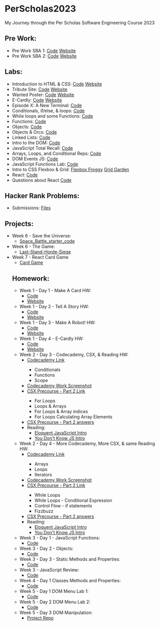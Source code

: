 # PerScholas2023
My Journey through the Per Scholas Software Engineering Course 2023
<h2>Pre Work:</h2>
<ul>
  <li>Pre Work SBA 1: 
    <a href="https://github.com/ArnoldPires/PerScholas2023/tree/main/PreWork/PreWork1">Code</a>
    <a href="https://arnaldopires.com/PerScholas2023/PreWork/PreWork1/index.html"> Website</a>
  </li>
  <li>Pre Work SBA 2: 
    <a href="https://github.com/ArnoldPires/PerScholas2023/tree/main/PreWork/PreWork2">Code</a>
    <a href="https://arnaldopires.com/PerScholas2023/PreWork/PreWork2/index.html"> Website</a>
  </li>
</ul>
<h2>Labs:</h2>
<ul>
  <li>Introduction to HTML & CSS:
    <a href="https://github.com/ArnoldPires/PerScholas2023/tree/main/Labs/Week1-Day1-Lab">Code</a>
    <a href="https://arnaldopires.com/PerScholas2023/Labs/Week1-Day1-Lab/index.html">Website</a>
  </li>
  <li>Tribute Site:
    <a href="https://github.com/ArnoldPires/PerScholas2023/tree/main/Labs/Week1-Day2-Lab">Code</a>
    <a href="https://arnaldopires.com/PerScholas2023/Labs/Week1-Day2-Lab/index.html">Website</a>
  </li>
  <li>Wanted Poster:
    <a href="https://github.com/ArnoldPires/PerScholas2023/tree/main/Labs/Week1-Day3-Lab">Code</a>
    <a href="https://arnaldopires.com/PerScholas2023/Labs/Week1-Day3-Lab/index.html">Website</a>
  </li>
  <li>E-Cardly:
    <a href="https://github.com/ArnoldPires/PerScholas2023/tree/main/Labs/Week1-Day4-Lab">Code</a>
    <a href="https://arnaldopires.com/PerScholas2023/Labs/Week1-Day4-Lab/index.html">Website</a>
  </li>
  <li>Episode X: A New Terminal:
    <a href="https://github.com/ArnoldPires/PerScholas2023/tree/main/Labs/Week2-Day2-Lab">Code</a>
  </li>
  <li>Conditionals, if/else, & loops:
    <a href="https://github.com/ArnoldPires/PerScholas2023/tree/main/Labs/Week2-Day3-Lab">Code</a>
  </li>
  <li>While loops and some Functions:
    <a href="https://github.com/ArnoldPires/PerScholas2023/tree/main/Labs/Week2-Day4-Lab">Code</a>
  </li>
  <li>Functions:
    <a href="https://github.com/ArnoldPires/PerScholas2023/tree/main/Labs/Week3-Day1-Lab">Code</a>
  </li>
  <li>Objects:
    <a href="https://github.com/ArnoldPires/PerScholas2023/tree/main/Labs/Week3-Day2-Lab">Code</a>
  </li>
  <li>Objects & Orcs:
    <a href="https://github.com/ArnoldPires/PerScholas2023/tree/main/Labs/Week3-Day3-Lab">Code</a>
  </li>
  <li>Linked Lists:
    <a href="https://github.com/ArnoldPires/PerScholas2023/tree/main/Labs/Week3-Day4-Lab">Code</a>
  </li>
  <li>Intro to the DOM:
    <a href="https://github.com/ArnoldPires/PerScholas2023/tree/main/Labs/Week4-Day1-Lab">Code</a>
  </li>
  <li>JavaScript Total Recall:
    <a href="https://github.com/ArnoldPires/PerScholas2023/tree/main/Labs/Week4-Day2-Lab">Code</a>
  </li>
  <li>Arrays, Loops, and Conditional Reps:
    <a href="https://github.com/ArnoldPires/PerScholas2023/tree/main/Labs/Week4-Day3-Lab">Code</a>
  </li>
  <li>DOM Events JS:
    <a href="https://github.com/ArnoldPires/PerScholas2023/tree/main/Labs/Week5-Day2-Lab">Code</a>
  </li>
  <li>JavaScript Functions Lab:
    <a href="https://replit.com/@ArnaldoPires/JavaScript-Functions-Lab">Code</a>
  </li>
  <li>Intro to CSS Flexbox & Grid:
    <a href="https://flexboxfroggy.com/">Flexbox Froggy</a>
    <a href="https://cssgridgarden.com/">Grid Garden</a>
  </li>
  <li>React:
    <a href="https://github.com/ArnoldPires/PerScholas2023/tree/main/Labs/react">Code</a>
  </li>
  <li>Questions about React
    <a href="https://github.com/ArnoldPires/PerScholas2023/tree/main/Labs/Week7-Day3-Lab">Code</a>
  </li>
</ul>
<h2>Hacker Rank Problems:</h2>
<ul>
<li>Submissions:
  <a href="https://github.com/ArnoldPires/PerScholas2023/tree/main/HackerRank">Files</a>
</li>
</ul>
<h2>Projects:</h2>
<ul>
  <li>Week 6 - Save the Universe: 
    <ul>
      <li><a href="https://github.com/ArnoldPires/Space_Battle_starter_code">Space_Battle_starter_code</a></li>
    </ul>
  </li>
  <li>Week 6 - The Game: 
    <ul>
      <li><a href="https://github.com/ArnoldPires/Last-Stand-Horde-Siege">Last-Stand-Horde-Siege</a></li>
    </ul>
  </li>
  <li>Week 7 - React Card Game 
    <ul>
      <li><a href="">Card Game</a></li>
    </ul>
  </li>
<h2>Homework:</h2>
<ul>
  <li>Week 1 - Day 1 - Make A Card HW:
    <ul>
      <li><a href="https://github.com/ArnoldPires/PerScholas2023/tree/main/Homework/Week1-Day1-HW">Code</a></li>
      <li><a href="https://arnaldopires.com/PerScholas2023/Homework/Week1-Day1-HW/index.html">Website</a></li>
    </ul>
  </li>
  <li>Week 1 - Day 2 - Tell A Story HW:
    <ul>
      <li><a href="https://github.com/ArnoldPires/PerScholas2023/tree/main/Homework/Week1-Day2-HW">Code</a></li>
      <li><a href="https://arnaldopires.com/PerScholas2023/Homework/Week1-Day2-HW/index.html">Website</a></li>
    </ul>
  </li>
  <li>Week 1 - Day 3 - Make A Robot! HW: 
    <ul>
      <li><a href="https://github.com/ArnoldPires/PerScholas2023/tree/main/Homework/Week1-Day3-HW">Code</a></li>
      <li><a href="https://arnaldopires.com/PerScholas2023/Homework/Week1-Day3-HW/index.html">Website</a></li>
    </ul>
  </li>
  <li>Week 1 - Day 4 - E-Cardly HW: 
    <ul>
      <li><a href="https://github.com/ArnoldPires/PerScholas2023/tree/main/Homework/Week1-Day4-HW">Code</a></li>
      <li><a href="https://arnaldopires.com/PerScholas2023/Homework/Week1-Day4-HW/index.html">Website</a></li>
    </ul>
  </li>
  <li>Week 2 - Day 3 - Codecademy, CSX, & Reading HW:
    <ul>
      <li><a href="https://www.codecademy.com/learn/introduction-to-javascript">Codecademy Link</a></li>
        <ul>
          <li>Conditionals</li>
          <li>Functions</li>
          <li>Scope</li>
        </ul>
      </li>
      <li><a href="https://github.com/ArnoldPires/PerScholas2023/blob/main/Homework/Week2-Day3-HW/codecademy1.JPG">Codecademy Work Screenshot</a></li>
        <li><a href="https://csx.codesmith.io/units/precourse-part-2">CSX Precourse - Part 2 Link</a></li>
        <ul>
          <li>For Loops</li>
          <li>Loops & Arrays</li>
          <li>For Loops & Array indices</li>
          <li>For Loops Calculating Array Elements</li>
        </ul>
        <li><a href="https://github.com/ArnoldPires/PerScholas2023/blob/main/Homework/Week2-Day3-HW/src/index.js">CSX Precourse - Part 2 answers</a></li>
      </li>
      <li>Reading:
        <ul>
          <li><a href="https://eloquentjavascript.net/00_intro.html">Eloquent JavaScript Intro</a></li>
          <li><a href="https://github.com/getify/You-Dont-Know-JS/blob/2nd-ed/get-started/ch1.md">You Don't Know JS Intro</a></li>
        </ul>
      </li>
    </ul>
  </li>
  <li>Week 2 - Day 4 - More Codecademy, More CSX, & same Reading HW:
    <ul>
      <li><a href="https://www.codecademy.com/learn/introduction-to-javascript">Codecademy Link</a></li>
        <ul>
          <li>Arrays</li>
          <li>Loops</li>
          <li>Iterators</li>
        </ul>
      <li><a href="https://github.com/ArnoldPires/PerScholas2023/blob/main/Homework/Week2-Day4-HW/codecademy2.JPG">Codecademy Work Screenshot</a></li>
      <li><a href="https://csx.codesmith.io/units/precourse-part-2">CSX Precourse - Part 2 Link</a></li>
        <ul>
          <li>While Loops</li>
          <li>While Loops - Conditional Expression</li>
          <li>Control Flow - if statements</li>
          <li>Fizzbuzz</li>
        </ul>
        <li><a href="https://github.com/ArnoldPires/PerScholas2023/blob/main/Homework/Week2-Day4-HW/src/index.js">CSX Precourse - Part 2 answers</a></li>
      </li>
      <li>Reading:
        <ul>
          <li><a href="https://eloquentjavascript.net/00_intro.html">Eloquent JavaScript Intro</a></li>
          <li><a href="https://github.com/getify/You-Dont-Know-JS/blob/2nd-ed/get-started/ch1.md">You Don't Know JS Intro</a></li>
        </ul>
      </li>
    </ul>
  </li>
  <li>Week 3 - Day 1 - JavaScript Functions:
    <ul>
      <li><a href="https://github.com/ArnoldPires/PerScholas2023/tree/main/Homework/Week3-Day1-HW">Code</a></li>
    </ul>
  </li>
  <li>Week 3 - Day 2 - Objects:
    <ul>
      <li><a href="https://github.com/ArnoldPires/PerScholas2023/tree/main/Homework/Week3-Day2-HW">Code</a></li>
    </ul>
  </li>
  <li>Week 3 - Day 3 - Static Methods and Properties:
    <ul>
      <li><a href="https://github.com/ArnoldPires/PerScholas2023/tree/main/Homework/Week3-Day3-HW">Code</a></li>
    </ul>
  </li>
  <li>Week 3 - JavaScript Review:
    <ul>
      <li><a href="https://github.com/ArnoldPires/PerScholas2023/tree/main/Homework/Week3-JS-Review">Code</a></li>
    </ul>
  </li>
  <li>Week 4 - Day 1 Classes Methods and Properties:
    <ul>
      <li><a href="https://github.com/ArnoldPires/PerScholas-Classes-Methods-and-Properties">Code</a></li>
    </ul>
  </li>
  <li>Week 5 - Day 1 DOM Menu Lab 1:
    <ul>
      <li><a href="https://github.com/ArnoldPires/PerScholas-DOM/tree/menu-lab">Code</a></li>
    </ul>
  </li>
  <li>Week 5 - Day 2 DOM Menu Lab 2:
    <ul>
      <li><a href="https://github.com/ArnoldPires/PerScholas-DOM/tree/menu-lab-part2">Code</a></li>
    </ul>
  </li>
  <li>Week 5 - Day 3 DOM Manipulation:
    <ul>
      <li><a href="https://github.com/ArnoldPires/manipulate-the-dom">Project Repo</a></li>
    </ul>
  </li>
</ul>
</ul>
